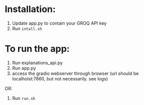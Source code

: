 # Installation:
1. Update app.py to contain your GROQ API key
2. Run `intall.sh`

# To run the app:
1. Run explanations_api.py
2. Run app.py
3. access the gradio webserver through browser (url should be localholst:7860, but not necessarily. see logs)

OR:
1. Run `run.sh`
